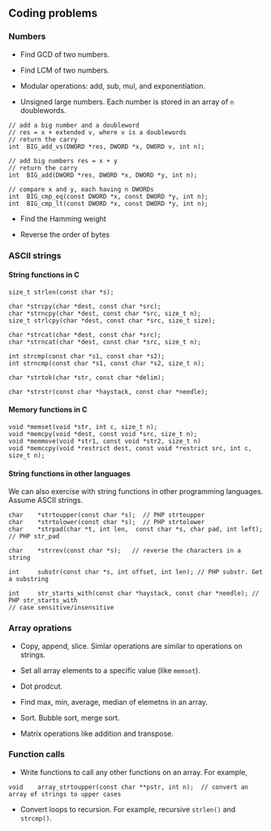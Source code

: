 ## Coding problems

### Numbers

* Find GCD of two numbers.

* Find LCM of two numbers.

* Modular operations: add, sub, mul, and exponentiation. 

* Unsigned large numbers. Each number is stored in an array of `n` doublewords.

```
// add a big number and a doubleword
// res = x + extended v, where v is a doublewords
// return the carry
int  BIG_add_vs(DWORD *res, DWORD *x, DWORD v, int n); 

// add big numbers res = x + y 
// return the carry
int  BIG_add(DWORD *res, DWORD *x, DWORD *y, int n); 

// compare x and y, each having n DWORDs
int  BIG_cmp_eq(const DWORD *x, const DWORD *y, int n); 
int  BIG_cmp_lt(const DWORD *x, const DWORD *y, int n); 

```

* Find the Hamming weight

* Reverse the order of bytes

### ASCII strings

#### String functions in C

```
size_t strlen(const char *s);

char *strcpy(char *dest, const char *src);
char *strncpy(char *dest, const char *src, size_t n);
size_t strlcpy(char *dest, const char *src, size_t size);

char *strcat(char *dest, const char *src);
char *strncat(char *dest, const char *src, size_t n);

int strcmp(const char *s1, const char *s2);
int strncmp(const char *s1, const char *s2, size_t n);

char *strtok(char *str, const char *delim);

char *strstr(const char *haystack, const char *needle);
```
#### Memory functions in C

```
void *memset(void *str, int c, size_t n);
void *memcpy(void *dest, const void *src, size_t n);
void *memmove(void *str1, const void *str2, size_t n)
void *memccpy(void *restrict dest, const void *restrict src, int c, size_t n);
```

#### String functions in other languages 

We can also exercise with string functions in other programming languages. 
Assume ASCII strings.

```
char    *strtoupper(const char *s);  // PHP strtoupper 
char    *strtolower(const char *s);  // PHP strtolower
char    *strpad(char *t, int len,  const char *s, char pad, int left);  // PHP str_pad

char    *strrev(const char *s);   // reverse the characters in a string

int     substr(const char *s, int offset, int len); // PHP substr. Get a substring
 
int     str_starts_with(const char *haystack, const char *needle); // PHP str_starts_with
// case sensitive/insensitive

```

### Array oprations

* Copy, append, slice. Simlar operations are similar to operations on strings.

* Set all array elements to a specific value (like `memset`).

* Dot prodcut.

* Find max, min, average, median of elemetns in an array.

* Sort. Bubble sort, merge sort.

* Matrix operations like addition and transpose.

### Function calls 

* Write functions to call any other functions on an array. For example, 

```
void    array_strtoupper(const char **pstr, int n);  // convert an array of strings to upper cases

```

* Convert loops to recursion. For example, recursive `strlen()` and `strcmp()`.

